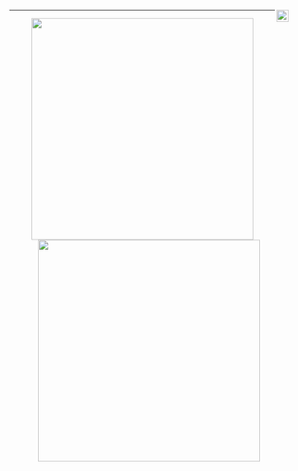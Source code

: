 <a style="color: blue" href="https://twitter.com/xyba1337" target="_blank" rel="nofollow"><img align="right" alt="xybas's Twitter" width="22px" src="https://cdn.jsdelivr.net/npm/simple-icons@v3/icons/twitter.svg" /></a>

---
<p align = "center">
  <img src = "https://github-readme-stats-sigma-five.vercel.app/api?username=xyba1337&show_icons=true&theme=bear" width = 400>
  <img src = "https://github-readme-streak-stats.herokuapp.com?user=xyba1337&theme=dark&hide_border=true" width = 400>
</p>
